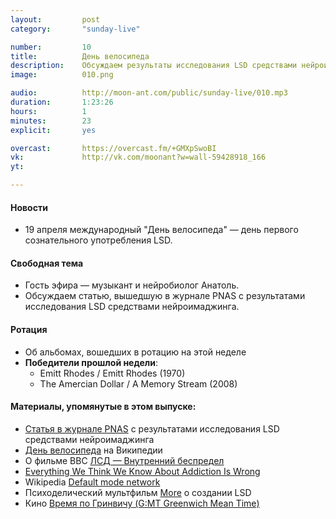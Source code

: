 ```yaml
---
layout:         post
category:       "sunday-live"

number:         10
title:          День велосипеда
description:    Обсуждаем результаты исследования LSD средствами нейроимаджинга, в гостях музыкант и нейробиолог Анатоль.
image:          010.png

audio:          http://moon-ant.com/public/sunday-live/010.mp3
duration:       1:23:26
hours:          1
minutes:        23
explicit:		yes

overcast:       https://overcast.fm/+GMXpSwoBI
vk:             http://vk.com/moonant?w=wall-59428918_166
yt:             

---
```


#### Новости
- 19 апреля международный "День велосипеда" — день первого сознательного употребления LSD.

#### Свободная тема
- Гость эфира — музыкант и нейробиолог Анатоль.
- Обсуждаем статью, вышедшую в журнале PNAS с результатами исследования LSD средствами нейроимаджинга.

#### Ротация
- Об альбомах, вошедших в ротацию на этой неделе
- **Победители прошлой недели**:
	- Emitt Rhodes / Emitt Rhodes (1970)
	- The Amercian Dollar / A Memory Stream (2008)

#### Материалы, упомянутые в этом выпуске:
- [Статья в журнале PNAS](http://www.pnas.org/content/early/2016/04/05/1518377113.full) с результатами исследования LSD средствами нейроимаджинга
- [День велосипеда](https://ru.wikipedia.org/wiki/%D0%94%D0%B5%D0%BD%D1%8C_%D0%B2%D0%B5%D0%BB%D0%BE%D1%81%D0%B8%D0%BF%D0%B5%D0%B4%D0%B0) на Википедии
- О фильме BBC [ЛСД — Внутренний беспредел](https://ru.wikipedia.org/wiki/%D0%9B%D0%A1%D0%94_%E2%80%94_%D0%B2%D0%BD%D1%83%D1%82%D1%80%D0%B5%D0%BD%D0%BD%D0%B8%D0%B9_%D0%B1%D0%B5%D1%81%D0%BF%D1%80%D0%B5%D0%B4%D0%B5%D0%BB)
- [Everything We Think We Know About Addiction Is Wrong](https://new.vk.com/video20351_171377978)
- Wikipedia [Default mode network](https://en.wikipedia.org/wiki/Default_mode_network)
- Психоделический мультфильм [More](https://vk.com/video85578060_166925141) о создании LSD
- Кино [Время по Гринвичу (G:MT Greenwich Mean Time)](http://www.kinopoisk.ru/film/24137/)